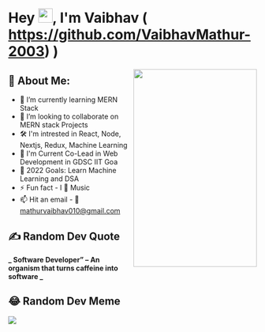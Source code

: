# Hey <img src="https://github.com/TheDudeThatCode/TheDudeThatCode/blob/master/Assets/Hi.gif" width="29">, I'm Vaibhav ( https://github.com/VaibhavMathur-2003) )

<a href = "https://github.com/<Your GitHub User Name>">
<img align="right" width="250" height="400" src = "https://images.unsplash.com/photo-1617335692042-7a3779b8e050?ixlib=rb-1.2.1&ixid=MnwxMjA3fDB8MHxwaG90by1wYWdlfHx8fGVufDB8fHx8&auto=format&fit=crop&w=387&q=80">
</a>

## 💫 About Me:

- 🌱 I’m currently learning MERN Stack 
- 👯 I’m looking to collaborate on MERN stack Projects
- 🛠 I'm intrested in React, Node, Nextjs, Redux, Machine Learning
- 🤖 I'm Current Co-Lead in Web Development in GDSC IIT Goa
- 🥅 2022 Goals: Learn Machine Learning and DSA
- ⚡ Fun fact - I 💖 Music
- 📫 Hit an email - 📧 mathurvaibhav010@gmail.com

## ✍️ Random Dev Quote
**_ Software Developer” – An organism that turns caffeine into software _**

## 😂 Random Dev Meme
<img src = "https://img.ifunny.co/images/e64341f24cfc34198e95e1dde7f2b39c9d5c7eaaf691c8de35ec2fb830ce9dc4_1.webp">
